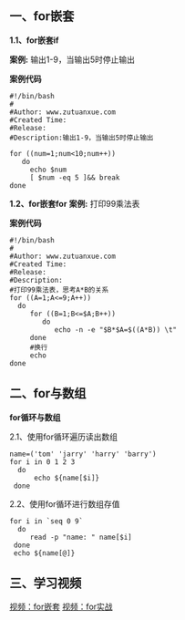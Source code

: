 ## 一、for嵌套

**1.1、for嵌套if**

**案例:**
输出1-9，当输出5时停止输出

**案例代码**

```
#!/bin/bash
# 
#Author: www.zutuanxue.com
#Created Time: 
#Release: 
#Description:输出1-9，当输出5时停止输出

for ((num=1;num<10;num++))
   do
     echo $num
     [ $num -eq 5 ]&& break
done
```

**1.2、for嵌套for**
**案例:**
打印99乘法表

**案例代码**

```
#!/bin/bash
# 
#Author: www.zutuanxue.com
#Created Time: 
#Release: 
#Description: 
#打印99乘法表，思考A*B的关系
for ((A=1;A<=9;A++))
  do
     for ((B=1;B<=$A;B++))
        do
           echo -n -e "$B*$A=$((A*B)) \t"
     done
     #换行
     echo 
done
```

## 二、for与数组

**for循环与数组**

2.1、使用for循环遍历读出数组

```
name=('tom' 'jarry' 'harry' 'barry')
for i in 0 1 2 3
  do
      echo ${name[$i]}
 done
```

2.2、使用for循环进行数组存值

```
for i in `seq 0 9`
  do
     read -p "name: " name[$i]
 done
 echo ${name[@]}
```

## 三、学习视频

[视频：for嵌套](https://www.bilibili.com/video/BV1Tf4y1v7E2?p=60)
[视频：for实战](https://www.bilibili.com/video/BV1Tf4y1v7E2?p=61)